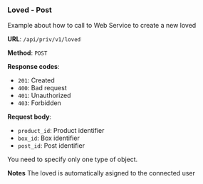 ### Loved - Post

Example about how to call to Web Service to create a new loved

**URL**: `/api/priv/v1/loved`

**Method**: `POST`

**Response codes**: 
* `201`: Created
* `400`: Bad request
* `401`: Unauthorized 
* `403`: Forbidden
  
**Request body**: 

* `product_id`: Product identifier
* `box_id`: Box identifier
* `post_id`: Post identifier

You need to specify only one type of object.

**Notes**
The loved is automatically asigned to the connected user

